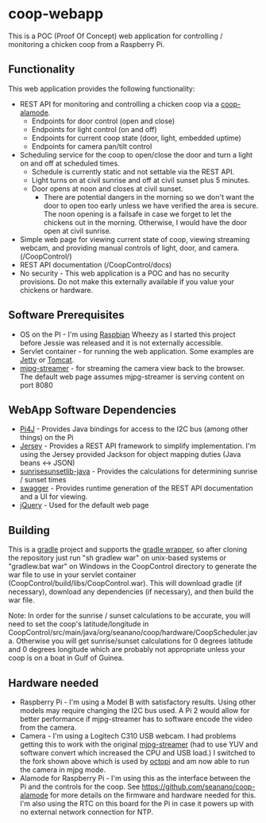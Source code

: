 # coop-webapp
This is a POC (Proof Of Concept) web application for controlling / monitoring a chicken coop from a Raspberry Pi.

## Functionality
This web application provides the following functionality:
* REST API for monitoring and controlling a chicken coop via a [coop-alamode](https://github.com/seanano/coop-alamode).
  * Endpoints for door control (open and close)
  * Endpoints for light control (on and off)
  * Endpoints for current coop state (door, light, embedded uptime)
  * Endpoints for camera pan/tilt control
* Scheduling service for the coop to open/close the door and turn a light on and off at scheduled times.
  * Schedule is currently static and not settable via the REST API.
  * Light turns on at civil sunrise and off at civil sunset plus 5 minutes.
  * Door opens at noon and closes at civil sunset.
    * There are potential dangers in the morning so we don't want the door to open too early unless we have verified the area is secure. The noon opening is a failsafe in case we forget to let the chickens out in the morning.  Otherwise, I would have the door open at civil sunrise.
* Simple web page for viewing current state of coop, viewing streaming webcam, and providing manual controls of light, door, and camera. (/CoopControl/)
* REST API documentation (/CoopControl/docs)
* No security - This web application is a POC and has no security provisions.  Do not make this externally available if you value your chickens or hardware.

## Software Prerequisites
* OS on the PI - I'm using [Raspbian](https://www.raspberrypi.org/downloads/raspbian/) Wheezy as I started this project before Jessie was released and it is not externally accessible.
* Servlet container - for running the web application. Some examples are [Jetty](http://www.eclipse.org/jetty/) or [Tomcat](http://tomcat.apache.org/).
* [mjpg-streamer](https://github.com/jacksonliam/mjpg-streamer) - for streaming the camera view back to the browser.  The default web page assumes mjpg-streamer is serving content on port 8080

## WebApp Software Dependencies
* [Pi4J](http://pi4j.com/) - Provides Java bindings for access to the I2C bus (among other things) on the Pi
* [Jersey](https://jersey.java.net/) - Provides a REST API framework to simplify implementation. I'm using the Jersey provided Jackson for object mapping duties (Java beans <-> JSON)
* [sunrisesunsetlib-java](http://mikereedell.github.io/sunrisesunsetlib-java/) - Provides the calculations for determining sunrise / sunset times
* [swagger](http://swagger.io/) - Provides runtime generation of the REST API documentation and a UI for viewing.
* [jQuery](https://jquery.com/) - Used for the default web page

## Building
This is a [gradle](http://gradle.org/) project and supports the [gradle wrapper](https://docs.gradle.org/current/userguide/gradle_wrapper.html), so after cloning the repository just run "sh gradlew war" on unix-based systems or "gradlew.bat war" on Windows in the CoopControl directory to generate the war file to use in your servlet container (CoopControl/build/libs/CoopControl.war). This will download gradle (if necessary), download any dependencies (if necessary), and then build the war file.

Note: In order for the sunrise / sunset calculations to be accurate, you will need to set the coop's latitude/longitude in CoopControl/src/main/java/org/seanano/coop/hardware/CoopScheduler.java.  Otherwise you will get sunrise/sunset calculations for 0 degrees latitude and 0 degrees longitude which are probably not appropriate unless your coop is on a boat in Gulf of Guinea.

## Hardware needed
* Raspberry Pi - I'm using a Model B with satisfactory results.  Using other models may require changing the I2C bus used. A Pi 2 would allow for better performance if mjpg-streamer has to software encode the video from the camera.
* Camera - I'm using a Logitech C310 USB webcam. I had problems getting this to work with the original [mjpg-streamer](http://sourceforge.net/projects/mjpg-streamer/) (had to use YUV and software convert which increased the CPU and USB load.) I switched to the fork shown above which is used by [octopi](https://github.com/guysoft/OctoPi) and am now able to run the camera in mjpg mode.
* Alamode for Raspberry Pi - I'm using this as the interface between the Pi and the controls for the coop. See https://github.com/seanano/coop-alamode for more details on the firmware and hardware needed for this.  I'm also using the RTC on this board for the Pi in case it powers up with no external network connection for NTP.
